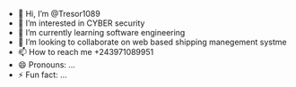 - 👋 Hi, I’m @Tresor1089
- 👀 I’m interested in CYBER security
- 🌱 I’m currently learning  software engineering
- 💞️ I’m looking to collaborate on web based shipping manegement systme
- 📫 How to reach me +243971089951
- 😄 Pronouns: ...
- ⚡ Fun fact: ...

<!---
Tresor1089/Tresor1089 is a ✨ special ✨ repository because its `README.md` (this file) appears on your GitHub profile.
You can click the Preview link to take a look at your changes.
--->
